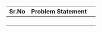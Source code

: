 
| Sr.No | Problem Statement |   |
|-------|-------------------|---|
|       |                   |   |
|       |                   |   |
|       |                   |   |
|       |                   |   |

